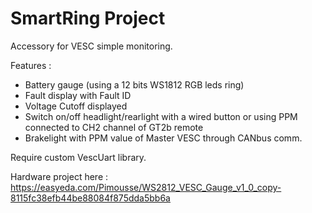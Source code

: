 # SmartRing Project

Accessory for VESC simple monitoring.

Features :

- Battery gauge (using a 12 bits WS1812 RGB leds ring)
- Fault display with Fault ID
- Voltage Cutoff displayed
- Switch on/off headlight/rearlight with a wired button or using PPM connected to CH2 channel of GT2b remote
- Brakelight with PPM value of Master VESC through CANbus comm.

Require custom VescUart library.

Hardware project here : https://easyeda.com/Pimousse/WS2812_VESC_Gauge_v1_0_copy-8115fc38efb44be88084f875dda5bb6a
